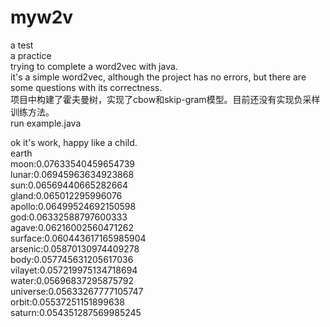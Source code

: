 # myw2v
a test<br>
a practice<br>
trying to complete a word2vec with java.<br>
it's a simple word2vec, although the project has no errors, but there are some questions with its correctness.<br>
项目中构建了霍夫曼树，实现了cbow和skip-gram模型。目前还没有实现负采样训练方法。<br>
run example.java<br>

ok it's work, happy like a child.<br>
earth<br>
moon:0.07633540459654739<br>
lunar:0.06945963634923868<br>
sun:0.06569440665282664<br>
gland:0.065012295996076<br>
apollo:0.06499524692150598<br>
god:0.06332588797600333<br>
agave:0.06216002560471262<br>
surface:0.060443617165985904<br>
arsenic:0.05870130974409278<br>
body:0.057745631205617036<br>
vilayet:0.057219975134718694<br>
water:0.05696837295875792<br>
universe:0.05633267777105747<br>
orbit:0.05537251151899638<br>
saturn:0.054351287569985245<br>

